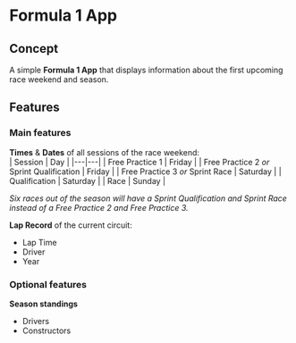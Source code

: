 # Formula 1 App

## Concept

A simple **Formula 1 App** that displays information about the first upcoming race weekend and season.

## Features

### Main features

**Times** & **Dates** of all sessions of the race weekend:<br>
| Session  | Day  |
|---|---|
| Free Practice 1  | Friday  |
| Free Practice 2 *or* Sprint Qualification  | Friday  |
| Free Practice 3 *or* Sprint Race  | Saturday  |
| Qualification  | Saturday  |
| Race  | Sunday  |

*Six races out of the season will have a Sprint Qualification and Sprint Race instead of a Free Practice 2 and Free Practice 3.*

**Lap Record** of the current circuit:<br>
- Lap Time
- Driver
- Year

### Optional features

**Season standings**
- Drivers
- Constructors